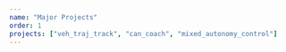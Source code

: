 ```yaml
---
name: "Major Projects"
order: 1
projects: ["veh_traj_track", "can_coach", "mixed_autonomy_control"]
---
```

